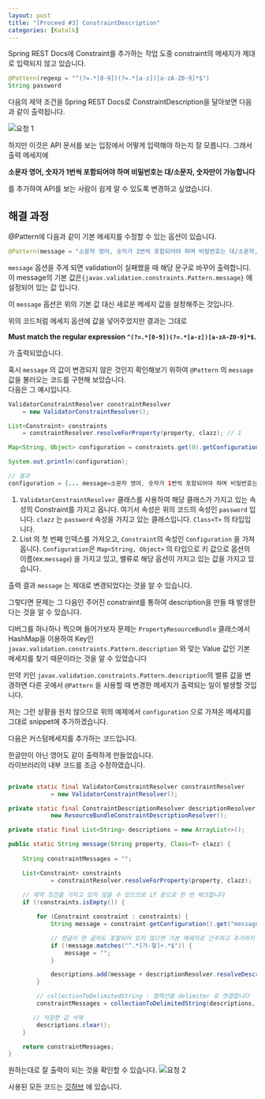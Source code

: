 ```yaml
---
layout: post
title: "[Proceed #3] ConstraintDescription"
categories: [Katalk]
---
```


Spring REST Docs에 Constraint를 추가하는 작업 도중 constraint의 메세지가 제대로 입력되지 않고 있습니다.

```java
@Pattern(regexp = "^(?=.*[0-9])(?=.*[a-z])[a-zA-Z0-9]*$")
String password
```

다음의 제약 조건을 Spring REST Docs로 ConstraintDescription을 달아보면 다음과 같이 출력됩니다.

![요청 1](https://user-images.githubusercontent.com/56301069/97087760-619c2e00-1667-11eb-9bd7-df075faff1d9.png)


하지만 이것은 API 문서를 보는 입장에서 어떻게 입력해야 하는지 잘 모릅니다. 그래서 출력 메세지에 

**소문자 영어, 숫자가 1번씩 포함되어야 하며 비밀번호는 대/소문자, 숫자만이 가능합니다**

를 추가하여 API를 보는 사람이 쉽게 알 수 있도록 변경하고 싶었습니다.

## 해결 과정

@Pattern에 다음과 같이 기본 메세지를 수정할 수 있는 옵션이 있습니다.

```java
@Pattern(message = "소문자 영어, 숫자가 1번씩 포함되어야 하며 비밀번호는 대/소문자, 숫자만이 가능합니다")
```

`message` 옵션을 주게 되면 validation이 실패했을 때 해당 문구로 바꾸어 출력합니디. 이 message의 기본 값은`{javax.validation.constraints.Pattern.message}` 에 설정되어 있는 값 입니다.

이 `message` 옵션은 위의 기본 값 대신 새로운 메세지 값을 설정해주는 것입니다.

위의 코드처럼 메세지 옵션에 값을 넣어주었지만 결과는 그대로 

**Must match the regular expression `^(?=.*[0-9])(?=.*[a-z])[a-zA-Z0-9]*$`.**

가 출력되었습니다.

혹시 `message` 의 값이 변경되지 않은 것인지 확인해보기 위하여 `@Pattern` 의 `message` 값을 불러오는 코드를 구현해 보았습니다. <br>
다음은 그 예시입니다.

```java
ValidatorConstraintResolver constraintResolver 
	= new ValidatorConstraintResolver();

List<Constraint> constraints 
	= constraintResolver.resolveForProperty(property, clazz); // 1

Map<String, Object> configuration = constraints.get(0).getConfiguration(); // 2

System.out.println(configuration);

// 결과
configuration = {... message=소문자 영어, 숫자가 1번씩 포함되어야 하며 비밀번호는 대/소문자, 숫자만이 가능합니다}
```

1. `ValidatorConstraintResolver` 클래스를 사용하여 해당 클래스가 가지고 있는 속성의 Constraint를 가지고 옵니다. 여기서 속성은 위의 코드의 속성인 `password` 입니다. `clazz` 는 `password` 속성을 가지고 있는 클래스입니다. `Class<T>` 의 타입입니다.
2. List<Constraint> 의 첫 번째 인덱스를 가져오고, `Constraint`의 속성인 `Configuration` 을 가져옵니다. `Configuration`은 `Map<String, Object>` 의 타입으로 키 값으로 옵션의 이름(ex.`message`) 을 가지고 있고, 밸류로 해당 옵션이 가지고 있는 값을 가지고 있습니다.

출력 결과 `message` 는 제대로 변경되었다는 것을 알 수 있습니다.

그렇다면 문제는 그 다음인 주어진 constraint를 통하여 description을 만들 때 발생한다는 것을 알 수 있습니다.

디버그를 하나하나 찍으며 들어가보자 문제는 `PropertyResourceBundle` 클래스에서 HashMap을 이용하여 Key인 `javax.validation.constraints.Pattern.description` 와 맞는 Value 값인 기본 메세지를 찾기 때문이라는 것을 알 수 있었습니다

만약 키인 `javax.validation.constraints.Pattern.description`의 밸류 값을 변경하면 다른 곳에서 `@Pattern` 을 사용할 때 변경한 메세지가 출력되는 일이 발생할 것입니다. 

저는 그런 상황을 원치 않으므로 위의 예제에서 `configuration` 으로 가져온 메세지를 그대로 snippet에 추가하겠습니다.

다음은 커스텀메세지를 추가하는 코드입니다.

한글만이 아닌 영어도 같이 출력하게 만들었습니다. <br>
라이브러리의 내부 코드를 조금 수정하였습니다.
```java

private static final ValidatorConstraintResolver constraintResolver
            = new ValidatorConstraintResolver();

private static final ConstraintDescriptionResolver descriptionResolver =
            new ResourceBundleConstraintDescriptionResolver();

private static final List<String> descriptions = new ArrayList<>();

public static String message(String property, Class<T> clazz) {
    
    String constraintMessages = "";

    List<Constraint> constraints
            = constraintResolver.resolveForProperty(property, clazz);
    
    // 제약 조건을 가지고 있지 않을 수 있으므로 if 문으로 한 번 체크합니다
    if (!constraints.isEmpty()) {

        for (Constraint constraint : constraints) {
            String message = constraint.getConfiguration().get("message") + " ";

            // 한글이 한 글자도 포함되어 있지 않으면 기본 메세지로 간주하고 추가하지 않습니다
            if (!message.matches("^.*[가-힣]+.*$")) {
                message = "";
            }

            descriptions.add(message + descriptionResolver.resolveDescription(constraint));
        }

        // collectionToDelimitedString : 컬렉션을 delimiter 로 연결합니다
        constraintMessages = collectionToDelimitedString(descriptions, ". ");

       // 저장한 값 삭제
        descriptions.clear();
    }

    return constraintMessages;
}
```

원하는대로 잘 출력이 되는 것을 확인할 수 있습니다. 
![요청 2](https://user-images.githubusercontent.com/56301069/97087498-a1621600-1665-11eb-8c4d-4972291fa701.png)

사용된 모든 코드는 [깃허브](https://github.com/hsik0225/Katalk) 에 있습니다.
